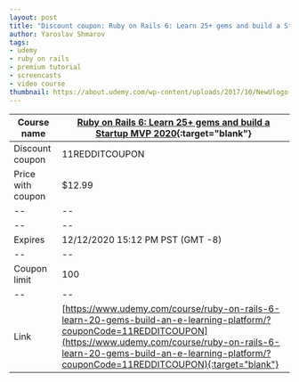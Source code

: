 ```yaml
---
layout: post
title: "Discount coupon: Ruby on Rails 6: Learn 25+ gems and build a Startup MVP 2020"
author: Yaroslav Shmarov
tags: 
- udemy
- ruby on rails
- premium tutorial
- screencasts
- video course
thumbnail: https://about.udemy.com/wp-content/uploads/2017/10/NewUlogo-large-1.png
---
```


| Course name  | [Ruby on Rails 6: Learn 25+ gems and build a Startup MVP 2020](https://www.udemy.com/course/ruby-on-rails-6-learn-20-gems-build-an-e-learning-platform/?couponCode=11REDDITCOUPON){:target="blank"}  |
|--|--|
| Discount coupon  | 11REDDITCOUPON  |
| Price with coupon  | $12.99  |
|--|--|
|--|--|
| Expires  |  12/12/2020 15:12 PM PST (GMT -8)  |
|--|--|
| Coupon limit |  100  |
|--|--|
| Link  | [https://www.udemy.com/course/ruby-on-rails-6-learn-20-gems-build-an-e-learning-platform/?couponCode=11REDDITCOUPON](https://www.udemy.com/course/ruby-on-rails-6-learn-20-gems-build-an-e-learning-platform/?couponCode=11REDDITCOUPON){:target="blank"}  |
